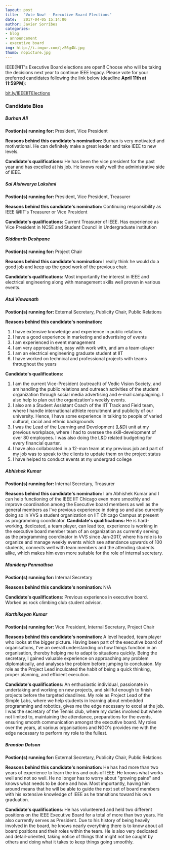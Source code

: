 ```yaml
---
layout: post
title:  "Vote Now! - Executive Board Elections"
date:   2017-04-05 15:14:00
author: Javier Sorribes
categories: 
- blog
- announcement
- executive board
img: http://i.imgur.com/jzS6g4N.jpg
thumb: nopicture.jpg
---
```


IEEE@IIT's Executive Board elections are open!! Choose who will be taking the decisions next year to continue IEEE legacy. Please vote for your preferred candidates following the link below (deadline <strong>April 11th at 11:59PM</strong>):

<a href="bit.ly/IEEEIITElections">bit.ly/IEEEIITElections</a>
<!--more-->

<h3>Candidate Bios</h3>

<h5>Burhan Ali</h5>

<strong>Postion(s) running for: </strong>President, Vice President

<strong>Reasons behind this candidate's nomination: </strong>Burhan is very motivated and motivational. He can definitely make a great leader and take IEEE to new levels.

<strong>Candidate's qualifications: </strong>He has been the vice president for the past year and has excelled at his job. He knows really well the administrative side of IEEE.

<h5>Sai Aishwarya Lakshmi</h5>

<strong>Postion(s) running for: </strong>President, Vice President, Treasurer

<strong>Reasons behind this candidate's nomination: </strong>Continuing responsibility as  IEEE @IIT's Treasurer or Vice President

<strong>Candidate's qualifications: </strong>Current Treasurer of IEEE.
Has experience as Vice President in NCSE and Student Council in Undergraduate institution

<h5>Siddharth Deshpane</h5>

<strong>Postion(s) running for: </strong>Project Chair

<strong>Reasons behind this candidate's nomination: </strong>I really think he would do a good job and keep up the good work of the previous chair. 

<strong>Candidate's qualifications: </strong>Most importantly the interest in IEEE and electrical engineering along with management skills well proven in various events.  

<h5>Atul Viswanath</h5>

<strong>Postion(s) running for: </strong>External Secretary, Publicity Chair, Public Relations

<strong>Reasons behind this candidate's nomination: </strong>
<ol>
	<li>I have extensive knowledge and experience in public relations</li>
	<li>I have a good experience in marketing and advertising of events</li>
	<li>I am experienced in event management</li>
	<li>I am very approachable, easy with work with, and am a team-player</li>
	<li>I am an electrical engineering graduate student at IIT</li>
	<li>I have worked on technical and professional projects with teams throughout the years</li>
</ol>

<strong>Candidate's qualifications: </strong>
<ol>
	<li>I am the current Vice-President (outreach) of Vedic Vision Society, and am handling the public relations and outreach activities of the student organization through social media advertising and e-mail campaigning. I also help to plan out the organization's weekly events.</li>
	<li>I also am a Student Assistant Coach of the IIT Track and Field team, where I handle international athlete recruitment and publicity of our university. Hence, I have some experience in talking to people of varied cultural, racial and ethnic backgrounds</li>
	<li>I was the Lead of the Learning and Development (L&D) unit at my previous workplace, where I had to oversee the skill-development of over 80 employees. I was also doing the L&D related budgeting for every financial quarter.</li>
	<li>I have also collaborated in a 12-man team at my previous job and part of my job was to speak to the clients to update them on the project status</li>
	<li>I have helped to conduct events at my undergrad college</li>
</ol>

<h5>Abhishek Kumar</h5>

<strong>Postion(s) running for: </strong>Internal Secretary, Treasurer

<strong>Reasons behind this candidate's nomination: </strong>I am Abhishek Kumar and I can help functioning of the IEEE IIT Chicago even more smoothly and improve coordination among the Executive board members as well as the general members as I've previous experience in doing so and also currently doing so in VVS a student organization on IIT Chicago Campus at present as programming coordinator.
<strong>Candidate's qualifications: </strong>He is hard-working, dedicated, a team player, can lead too, experience is working in the executive board member team of an organization as currently serving as the programming coordinator in VVS since Jan-2017, where his role is to organize and manage weekly events which see attendance upwards of 100 students, connects well with team members and the attending students alike, which makes him even more suitable for the role of internal secretary.  

<h5>Manideep Penmathsa</h5>

<strong>Postion(s) running for: </strong>Internal Secretary

<strong>Reasons behind this candidate's nomination: </strong>N/A

<strong>Candidate's qualifications: </strong>Previous experience in executive board. Worked as rock climbing club student advisor. 

<h5>Karthikeyan Kumar</h5>

<strong>Postion(s) running for: </strong>Vice President, Internal Secretary, Project Chair

<strong>Reasons behind this candidate's nomination: </strong>A level headed, team player who looks at the bigger picture. 
Having been part of the executive board of organisations, I've an overall understanding on how things function in an organisation, thereby helping me to adapt to situations quickly.
Being the secretary, I gained valuable experience on approaching any problem diplomatically, and analyses the problem before jumping to conclusion.
My role as the Project Lead inculcated the habit of being a quick thinking, proper planning, and efficient execution.

<strong>Candidate's qualifications: </strong>An enthusiastic individual, passionate in undertaking and working on new projects, and skillful enough to finish projects before the targeted deadlines.
My role as Project Lead of the Simple Labs, where we help students in learning about embedded programming and robotics, gives me the edge necessary to excel at the job.
I was the secretary of the Tennis club, where my duties involved but where not limited to, maintaining the attendance, preparations for the events, ensuring smooth communication amongst the executive board.
My roles over the years, at various organisations and NGO's provides me with the edge necessary to perform my role to the fullest.

<h5>Brandon Dotson</h5>

<strong>Postion(s) running for: </strong>External Secretary, Publicity Chair, Public Relations

<strong>Reasons behind this candidate's nomination: </strong>He has had more than two years of experience to learn the ins and outs of IEEE. He knows what works well and not so well. He no longer has to worry about "growing pains" and knows what needs to be done and how. Most importantly, having him around means that he will be able to guide the next set of board members with his extensive knowledge of IEEE as he transitions toward his own graduation.

<strong>Candidate's qualifications: </strong>He has volunteered and held two different positions on the IEEE Executive Board for a total of more than two years. He also currently serves as President. Due to his history of being heavily involved in the board, he knows nearly everything there is to know about all board positions and their roles within the team. He is also very dedicated and detail-oriented, taking notice of things that might not be caught by others and doing what it takes to keep things going smoothly.